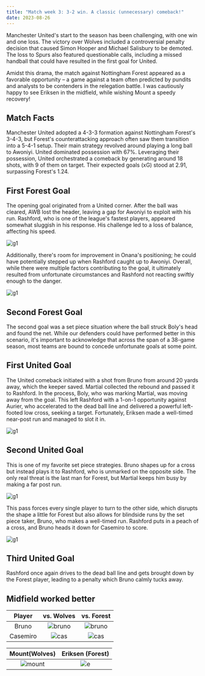 ```yaml
---
title: "Match week 3: 3-2 win. A classic (unnecessary) comeback!"
date: 2023-08-26
---
```


Manchester United's start to the season has been challenging, with one win and one loss. The victory over Wolves included a controversial penalty decision that caused Simon Hooper and Michael Salisbury to be demoted. The loss to Spurs also featured questionable calls, including a missed handball that could have resulted in the first goal for United.

Amidst this drama, the match against Nottingham Forest appeared as a favorable opportunity – a game against a team often predicted by pundits and analysts to be contenders in the relegation battle.  I was cautiously happy to see Eriksen in the midfield, while wishing Mount a speedy recovery! 

<h2>Match Facts</h2>

Manchester United adopted a 4-3-3 formation against Nottingham Forest's 3-4-3, but Forest's counterattacking approach often saw them transition into a 5-4-1 setup. Their main strategy revolved around playing a long ball to Awoniyi. United dominated possession with 67%. Leveraging their possession, United orchestrated a comeback by generating around 18 shots, with 9 of them on target. Their expected goals (xG) stood at 2.91, surpassing Forest's 1.24.

<h2>First Forest Goal</h2>

The opening goal originated from a United corner. After the ball was cleared, AWB lost the header, leaving a gap for Awoniyi to exploit with his run. Rashford, who is one of the league's fastest players, appeared somewhat sluggish in his response. His challenge led to a loss of balance, affecting his speed. 

![g1](/red-army-recaps/assets/match_week_3/goal_11.jpg)  

Additionally, there's room for improvement in Onana's positioning; he could have potentially stepped up when Rashford caught up to Awoniyi. Overall, while there were multiple factors contributing to the goal, it ultimately resulted from unfortunate circumstances and Rashford not reacting swiftly enough to the danger.

![g1](/red-army-recaps/assets/match_week_3/goal_12.jpg)  

<h2>Second Forest Goal</h2>

The second goal was a set piece situation where the ball struck Boly's head and found the net. While our defenders could have performed better in this scenario, it's important to acknowledge that across the span of a 38-game season, most teams are bound to concede unfortunate goals at some point.

<h2>First United Goal</h2>

The United comeback initiated with a shot from Bruno from around 20 yards away, which the keeper saved. Martial collected the rebound and passed it to Rashford. In the process, Boly, who was marking Martial, was moving away from the goal. This left Rashford with a 1-on-1 opportunity against Aurier, who accelerated to the dead ball line and delivered a powerful left-footed low cross, seeking a target. Fortunately, Eriksen made a well-timed near-post run and managed to slot it in.

![g1](/red-army-recaps/assets/match_week_3/goal_united_1.jpg)  

<h2>Second United Goal</h2>

This is one of my favorite set piece strategies. Bruno shapes up for a cross but instead plays it to Rashford, who is unmarked on the opposite side. The only real threat is the last man for Forest, but Martial keeps him busy by making a far post run.

![g1](/red-army-recaps/assets/match_week_3/goal_united_21.jpg) 

This pass forces every single player to turn to the other side, which disrupts the shape a little for Forest but also allows for blindside runs by the set piece taker, Bruno, who makes a well-timed run. Rashford puts in a peach of a cross, and Bruno heads it down for Casemiro to score.

![g1](/red-army-recaps/assets/match_week_3/goal_united_22.jpg)  

<h2>Third United Goal</h2>

Rashford once again drives to the dead ball line and gets brought down by the Forest player, leading to a penalty which Bruno calmly tucks away.

<h2>Midfield worked better</h2>


Player            |  vs. Wolves | vs. Forest				
:-------------------------:|:-------------------------:|:-------------------------:
Bruno|![bruno](/red-army-recaps/assets/match_week_3/bruno_wolves.jpg) | ![bruno](/red-army-recaps/assets/match_week_3/bruno_forest.jpg)|
Casemiro|![cas](/red-army-recaps/assets/match_week_3/casemiro_wolves.jpg) | ![cas](/red-army-recaps/assets/match_week_3/casemiro_forest.jpg)|


Mount(Wolves)            |  Eriksen (Forest)			
:-------------------------:|:-------------------------:|
![mount](/red-army-recaps/assets/match_week_3/mount_wolves.jpg) | ![e](/red-army-recaps/assets/match_week_3/eriksen_forest.jpg)|

















